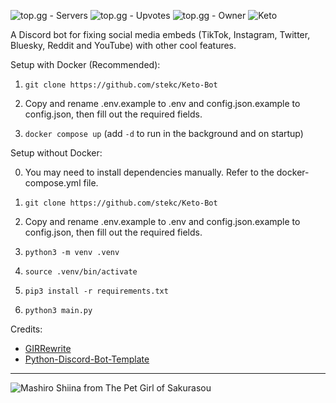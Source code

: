 ![top.gg - Servers](https://top.gg/api/widget/servers/1128948590467895396.svg) ![top.gg - Upvotes](https://top.gg/api/widget/upvotes/1128948590467895396.svg?noavatar=true) ![top.gg - Owner](https://top.gg/api/widget/owner/1128948590467895396.svg?noavatar=true) ![Keto](https://img.shields.io/endpoint?url=https%3A%2F%2Fhealthchecks.io%2Fb%2F2%2Fda3c0488-6209-4d19-b4c5-4bf06ac4d505.shields)

A Discord bot for fixing social media embeds (TikTok, Instagram, Twitter, Bluesky, Reddit and YouTube) with other cool features.

Setup with Docker (Recommended):

1. `git clone https://github.com/stekc/Keto-Bot`

2. Copy and rename .env.example to .env and config.json.example to config.json, then fill out the required fields.

3. `docker compose up` (add `-d` to run in the background and on startup)

Setup without Docker:

0. You may need to install dependencies manually. Refer to the docker-compose.yml file.

1. `git clone https://github.com/stekc/Keto-Bot`

2. Copy and rename .env.example to .env and config.json.example to config.json, then fill out the required fields.

3. `python3 -m venv .venv`

4. `source .venv/bin/activate`

5. `pip3 install -r requirements.txt`

6. `python3 main.py`

Credits:

- [GIRRewrite](https://github.com/DiscordGIR/GIRRewrite)
- [Python-Discord-Bot-Template](https://github.com/kkrypt0nn/Python-Discord-Bot-Template)

---

![Mashiro Shiina from The Pet Girl of Sakurasou](https://i.imgur.com/MZbB58z.jpg)
